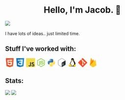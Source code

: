 <h1 align="center">Hello, I'm Jacob. 👋</h1>
<img src="https://komarev.com/ghpvc/?username=jwt2706&color=green">

I have lots of ideas.. just limited time.

## Stuff I've worked with:

<img src="https://raw.githubusercontent.com/devicons/devicon/master/icons/html5/html5-original.svg" alt="html5" width="30" height="30"/> <img src="https://raw.githubusercontent.com/devicons/devicon/master/icons/css3/css3-original.svg" alt="css3" width="30" height="30"/> <img src="https://raw.githubusercontent.com/devicons/devicon/master/icons/javascript/javascript-original.svg" alt="javascript" width="30" height="30"/> <img src="https://raw.githubusercontent.com/devicons/devicon/master/icons/nodejs/nodejs-original.svg" alt="nodejs" width="30" height="30"/> <img src="https://raw.githubusercontent.com/devicons/devicon/master/icons/python/python-original.svg" alt="python" width="30" height="30"/> <img src="https://raw.githubusercontent.com/devicons/devicon/master/icons/bash/bash-original.svg" alt="javascript" width="30" height="30"/> <img src="https://raw.githubusercontent.com/devicons/devicon/master/icons/linux/linux-original.svg" alt="javascript" width="30" height="30"/> <img src="https://raw.githubusercontent.com/devicons/devicon/master/icons/git/git-original.svg" alt="javascript" width="30" height="30"/> <img src="https://raw.githubusercontent.com/devicons/devicon/master/icons/firebase/firebase-original.svg" alt="javascript" width="30" height="30"/> 

## Stats:

<img src="https://github-readme-stats.vercel.app/api?username=jwt2706&show_icons=true&theme=transparent">
<img src="https://github-readme-stats.vercel.app/api/top-langs/?username=jwt2706&layout=compact">






[comment]: # (Github profile view counter: https://github.com/antonkomarev/github-profile-views-counter. Github stat widgets: https://github.com/anuraghazra/github-readme-stats)
